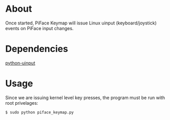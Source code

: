 About
=====
Once started, PiFace Keymap will issue Linux uinput (keyboard/joystick)
events on PiFace input changes.

Dependencies
============
[python-uinput](http://tjjr.fi/sw/python-uinput/)

Usage
=====
Since we are issuing kernel level key presses, the program must be run with
root privelages:

    $ sudo python piface_keymap.py
